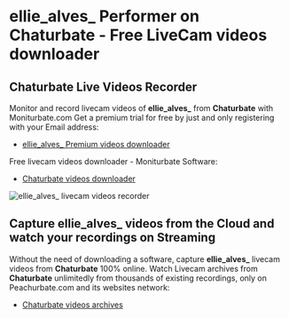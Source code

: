 # ellie_alves_ Performer on Chaturbate - Free LiveCam videos downloader

## Chaturbate Live Videos Recorder

Monitor and record livecam videos of **ellie_alves_** from **Chaturbate** with Moniturbate.com
Get a premium trial for free by just and only registering with your Email address:
* [ellie_alves_ Premium videos downloader](https://moniturbate.com/request-demo-licence-key.html)

Free livecam videos downloader - Moniturbate Software:
* [Chaturbate videos downloader](https://moniturbate.com/moniturbate-download-software.html)

![ellie_alves_ livecam videos recorder](https://peachurnet.com/templates/moniturbate-software.png)


## Capture ellie_alves_ videos from the Cloud and watch your recordings on Streaming

Without the need of downloading a software, capture **ellie_alves_** livecam videos from **Chaturbate** 100% online.
Watch Livecam archives from **Chaturbate** unlimitedly from thousands of existing recordings, only on Peachurbate.com and its websites network:
* [Chaturbate videos archives](https://peachurnet.com/)
